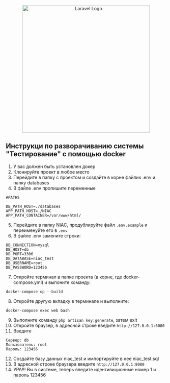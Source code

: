 <p align="center"><img src="https://raw.githubusercontent.com/laravel/art/master/logo-lockup/5%20SVG/2%20CMYK/1%20Full%20Color/laravel-logolockup-cmyk-red.svg" width="400" alt="Laravel Logo"></p>

## Инструкци по разворачиванию системы "Тестирование" с помощью docker

1. У вас должен быть установлен докер
2. Клонируйте проект в любое место 
3. Перейдите в папку с проектом и создайте в корне файлик .env и папку databases
4. В файле .env  пропишите переменные
```
#PATHS

DB_PATH_HOST=./databases
APP_PATH_HOST=./NIAC
APP_PATH_CONTAINER=/var/www/html/
```
5. Перейдите в папку NIAC, продублируйте файл `.env.example` и переименуйте его в `.env`
6. В файле .env замените строки:
```
DB_CONNECTION=mysql
DB_HOST=db
DB_PORT=3306
DB_DATABASE=niac_test
DB_USERNAME=root
DB_PASSWORD=123456
```
7. Откройте терминал в папке проекта (в корне, где docker-compose.yml) и выпоните команду:
```
docker-compose up --build
```
8. Откройте другую вкладку в терминале и выполните:
```
docker-compose exec web bash
```
9. Выполните команду ``` php artisan key:generate ```, затем exit
10. Откройте браузер, в адресной строке введите ``` http://127.0.0.1:6080 ```
11. Введите 
```
Сервер: db
Пользователь: root
Пароль: 123456
```
12. Создайте базу данных niac_test и импортируйте в нее niac_test.sql
13. В адресной строке браузера введите ``` http://127.0.0.1:8080 ```
14. УРА!!! Вы в системе, теперь введите идентивиционные номер 1 и пароль 123456
